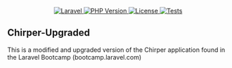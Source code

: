 <!-- <p align="center"><a href="https://laravel.com" target="_blank"><img src="https://raw.githubusercontent.com/laravel/art/master/logo-lockup/5%20SVG/2%20CMYK/1%20Full%20Color/laravel-logolockup-cmyk-red.svg" width="400" alt="Laravel Logo"></a></p> -->

<p align="center">
    <a href="https://packagist.org/packages/laravel/framework">
        <img src="https://img.shields.io/badge/Laravel-v10.10-red?style=for-the-badge&logo=laravel" alt="Laravel" />
    </a>
    <a href="https://github.com/laravel/framework/actions">
        <img src="https://img.shields.io/badge/PHP-v8.1-blueviolet?style=for-the-badge&logo=php" alt="PHP Version" />
    </a>
    <a href="https://packagist.org/packages/laravel/framework">
        <img src="https://img.shields.io/badge/License-MIT-success?style=for-the-badge" alt="License" />
    </a>
    <a href="https://github.com/laravel/framework/actions">
        <img src="https://img.shields.io/badge/Tests-Pending-critical?style=for-the-badge" alt="Tests" />
    </a>
</p>

## Chirper-Upgraded

This is a modified and upgraded version of the Chirper application found in the Laravel Bootcamp (bootcamp.laravel.com)

